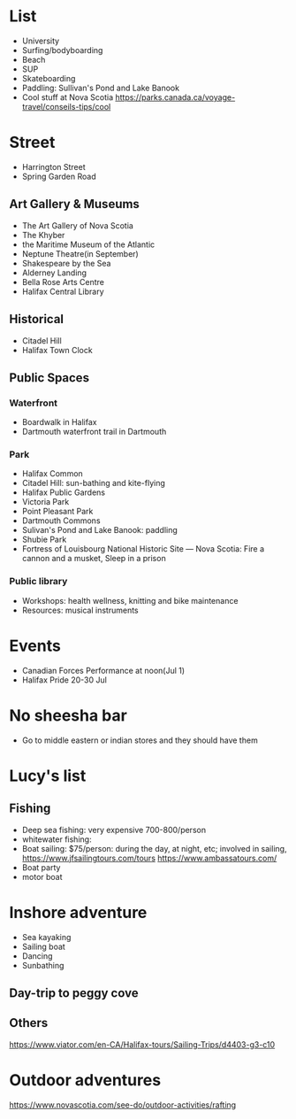 # List
- University
- Surfing/bodyboarding
- Beach
- SUP
- Skateboarding
- Paddling: Sullivan's Pond and Lake Banook
- Cool stuff at Nova Scotia https://parks.canada.ca/voyage-travel/conseils-tips/cool

# Street
- Harrington Street
- Spring Garden Road

## Art Gallery & Museums
- The Art Gallery of Nova Scotia
- The Khyber
- the Maritime Museum of the Atlantic
- Neptune Theatre(in September)
- Shakespeare by the Sea
- Alderney Landing
- Bella Rose Arts Centre
- Halifax Central Library

## Historical
- Citadel Hill
- Halifax Town Clock

## Public Spaces
### Waterfront
- Boardwalk in Halifax
- Dartmouth waterfront trail in Dartmouth

### Park
- Halifax Common
- Citadel Hill: sun-bathing and kite-flying
- Halifax Public Gardens
- Victoria Park
- Point Pleasant Park
- Dartmouth Commons
- Sulivan's Pond and Lake Banook: paddling
- Shubie Park
- Fortress of Louisbourg National Historic Site — Nova Scotia: Fire a cannon and a musket, Sleep in a prison

### Public library
- Workshops: health wellness, knitting and bike maintenance
- Resources: musical instruments

# Events
- Canadian Forces Performance at noon(Jul 1)
- Halifax Pride 20-30 Jul


# No sheesha bar
- Go to middle eastern or indian stores and they should have them 

# Lucy's list
## Fishing
- Deep sea fishing: very expensive 700-800/person
- whitewater fishing:
- Boat sailing: 
  $75/person: during the day, at night, etc; involved in sailing, https://www.jfsailingtours.com/tours
  https://www.ambassatours.com/
- Boat party
- motor boat
# Inshore adventure
- Sea kayaking
- Sailing boat
- Dancing
- Sunbathing

## Day-trip to peggy cove
## Others
https://www.viator.com/en-CA/Halifax-tours/Sailing-Trips/d4403-g3-c10

# Outdoor adventures
https://www.novascotia.com/see-do/outdoor-activities/rafting

